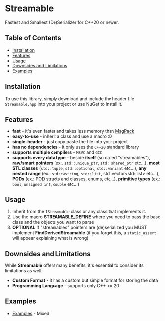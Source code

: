 
# Streamable

Fastest and Smallest (De)Serializer for C++20 or newer.

## Table of Contents

- [Installation](#installation)
- [Features](#features)
- [Usage](#usage)
- [Downsides and Limitations](#Downsides-and-Limitations)
- [Examples](#examples)

## Installation

To use this library, simply download and include the header file `Streamable.hpp` into your project or use NuGet to install it.

## Features

- **fast** - it's even faster and takes less memory than [MsgPack](https://msgpack.org/)
- **easy-to-use** - inherit a class and use a macro :D
- **single-header** - just copy paste the file into your project
- **has no dependencies** - it only uses the `C++20` standard library
- **supports multiple compilers** - `MSVC` and `GCC`
- **supports every data type** - beside **itself** (so called "streamables"), **raw/smart pointers** (ex:. `std::unique_ptr`, `std::shared_ptr` etc...), **most STL classes** (`std::tuple`, `std::optional`, `std::variant` etc...), **any nested range** (ex.: `std::wstring`, `std::list`, std::vector&lt;std::list&gt; etc...), **PODs** (ex.: POD structs and classes, enums, etc...), **primitive types** (ex.: `bool`, `unsigned int`, `double` etc...)

## Usage

1. Inherit from the `IStreamable` class or any class that implements it.
2. Use the macro **STREAMABLE_DEFINE** where you need to pass the base class and the objects you want to parse
3. **OPTIONAL** If "streamables" pointers are (de)serialized you MUST implement **FindDerivedStreamable** (if you forget this, a `static_assert` will appear explaining what is wrong)

## Downsides and Limitations

While **Streamable** offers many benefits, it's essential to consider its limitations as well:
-  **Custom Format** - it has a custom but simple format for storing the data
- **Programming Language** - supports only C++ >= 20

## Examples

- [Examples](https://github.com/ClaudiuHBann/Streamable_v2/blob/master/Test/Main.cpp) - Mixed
